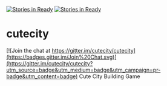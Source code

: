 [![Stories in Ready](https://badge.waffle.io/cutecity/cutecity.png?label=ready&title=Ready)](https://waffle.io/cutecity/cutecity)
[![Stories in Ready](https://badge.waffle.io/cutecity/cutecity.png?label=ready&title=Ready)](https://waffle.io/cutecity/cutecity)
# cutecity

[![Join the chat at https://gitter.im/cutecity/cutecity](https://badges.gitter.im/Join%20Chat.svg)](https://gitter.im/cutecity/cutecity?utm_source=badge&utm_medium=badge&utm_campaign=pr-badge&utm_content=badge)
Cute City Building Game
